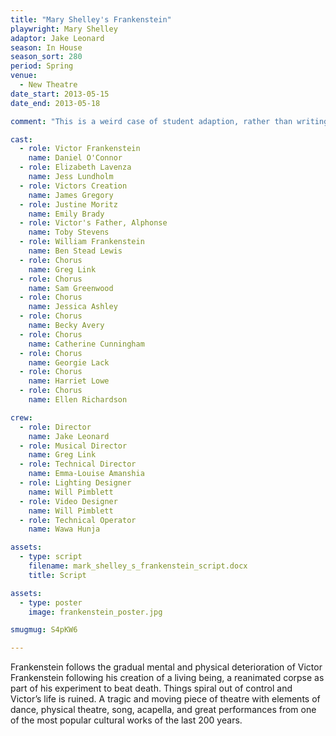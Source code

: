 ```yaml
---
title: "Mary Shelley's Frankenstein"
playwright: Mary Shelley
adaptor: Jake Leonard
season: In House
season_sort: 280
period: Spring
venue:
  - New Theatre
date_start: 2013-05-15
date_end: 2013-05-18

comment: "This is a weird case of student adaption, rather than writing. Also video: youtube>E6q8xO3FNic"

cast:
  - role: Victor Frankenstein
    name: Daniel O'Connor
  - role: Elizabeth Lavenza
    name: Jess Lundholm
  - role: Victors Creation
    name: James Gregory
  - role: Justine Moritz
    name: Emily Brady
  - role: Victor's Father, Alphonse
    name: Toby Stevens
  - role: William Frankenstein
    name: Ben Stead Lewis
  - role: Chorus
    name: Greg Link
  - role: Chorus
    name: Sam Greenwood
  - role: Chorus
    name: Jessica Ashley
  - role: Chorus
    name: Becky Avery
  - role: Chorus
    name: Catherine Cunningham
  - role: Chorus
    name: Georgie Lack
  - role: Chorus
    name: Harriet Lowe
  - role: Chorus
    name: Ellen Richardson

crew:
  - role: Director
    name: Jake Leonard
  - role: Musical Director
    name: Greg Link
  - role: Technical Director
    name: Emma-Louise Amanshia
  - role: Lighting Designer
    name: Will Pimblett
  - role: Video Designer
    name: Will Pimblett
  - role: Technical Operator
    name: Wawa Hunja

assets:
  - type: script
    filename: mark_shelley_s_frankenstein_script.docx
    title: Script

assets:
  - type: poster
    image: frankenstein_poster.jpg

smugmug: S4pKW6

---
```


Frankenstein follows the gradual mental and physical deterioration of Victor Frankenstein following his creation of a living being, a reanimated corpse as part of his experiment to beat death. Things spiral out of control and Victor’s life is ruined. A tragic and moving piece of theatre with elements of dance, physical theatre, song, acapella, and great performances from one of the most popular cultural works of the last 200 years.
